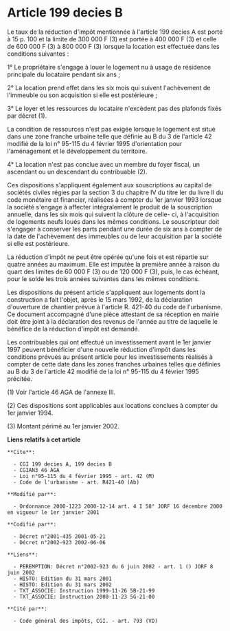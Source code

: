 # Article 199 decies B

Le taux de la réduction d'impôt mentionnée à l'article 199 decies A est porté à 15 p. 100 et la limite de 300 000 F (3) est
portée à 400 000 F (3) et celle de 600 000 F (3) à 800 000 F (3) lorsque la location est effectuée dans les conditions
suivantes :

1° Le propriétaire s'engage à louer le logement nu à usage de résidence principale du locataire pendant six ans ;

2° La location prend effet dans les six mois qui suivent l'achèvement de l'immeuble ou son acquisition si elle est
postérieure ;

3° Le loyer et les ressources du locataire n'excèdent pas des plafonds fixés par décret (1).

La condition de ressources n'est pas exigée lorsque le logement est situé dans une zone franche urbaine telle que définie au
B du 3 de l'article 42 modifié de la loi n° 95-115 du 4 février 1995 d'orientation pour l'aménagement et le développement du
territoire.

4° La location n'est pas conclue avec un membre du foyer fiscal, un ascendant ou un descendant du contribuable (2).

Ces dispositions s'appliquent également aux souscriptions au capital de sociétés civiles régies par la section 3 du chapitre
IV du titre Ier du livre II du code monétaire et financier, réalisées à compter du 1er janvier 1993 lorsque la société
s'engage à affecter intégralement le produit de la souscription annuelle, dans les six mois qui suivent la clôture de celle-
ci, à l'acquisition de logements neufs loués dans les mêmes conditions. Le souscripteur doit s'engager à conserver les parts
pendant une durée de six ans à compter de la date de l'achèvement des immeubles ou de leur acquisition par la société si elle
est postérieure.

La réduction d'impôt ne peut être opérée qu'une fois et est répartie sur quatre années au maximum. Elle est imputée la
première année à raison du quart des limites de 60 000 F (3) ou de 120 000 F (3), puis, le cas échéant, pour le solde les
trois années suivantes dans les mêmes conditions.

Les dispositions du présent article s'appliquent aux logements dont la construction a fait l'objet, après le 15 mars 1992, de
la déclaration d'ouverture de chantier prévue à l'article R. 421-40 du code de l'urbanisme. Ce document accompagné d'une
pièce attestant de sa réception en mairie doit être joint à la déclaration des revenus de l'année au titre de laquelle le
bénéfice de la réduction d'impôt est demandé.

Les contribuables qui ont effectué un investissement avant le 1er janvier 1997 peuvent bénéficier d'une nouvelle réduction
d'impôt dans les conditions prévues au présent article pour les investissements réalisés à compter de cette date dans les
zones franches urbaines telles que définies au B du 3 de l'article 42 modifié de la loi n° 95-115 du 4 février 1995 précitée.

(1) Voir l'article 46 AGA de l'annexe III.

(2) Ces dispositions sont applicables aux locations conclues à compter du 1er janvier 1994.

(3) Montant périmé au 1er janvier 2002.

**Liens relatifs à cet article**

	**Cite**:

	  - CGI 199 decies A, 199 decies B
	  - CGIAN3 46 AGA
	  - Loi n°95-115 du 4 février 1995 - art. 42 (M)
	  - Code de l'urbanisme - art. R421-40 (Ab)

	**Modifié par**:

	  - Ordonnance 2000-1223 2000-12-14 art. 4 I 58° JORF 16 décembre 2000 en vigueur le 1er janvier 2001

	**Codifié par**:

	  - Décret n°2001-435 2001-05-21
	  - Décret n°2002-923 2002-06-06

	**Liens**:

	  - PEREMPTION: Décret n°2002-923 du 6 juin 2002 - art. 1 () JORF 8 juin 2002
	  - HISTO: Edition du 31 mars 2001
	  - HISTO: Edition du 31 mars 2002
	  - TXT_ASSOCIE: Instruction 1999-11-26 5B-21-99
	  - TXT_ASSOCIE: Instruction 2000-11-23 5G-21-00

	**Cité par**:

	  - Code général des impôts, CGI. - art. 793 (VD)
